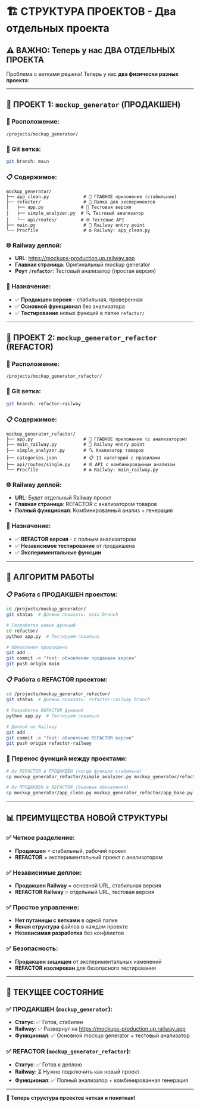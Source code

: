 # 🏗️ СТРУКТУРА ПРОЕКТОВ - Два отдельных проекта

## ⚠️ ВАЖНО: Теперь у нас ДВА ОТДЕЛЬНЫХ ПРОЕКТА

Проблема с ветками решена! Теперь у нас **два физически разных проекта**:

---

## 🎯 ПРОЕКТ 1: `mockup_generator` (ПРОДАКШЕН)

### **📁 Расположение:**
```
/projects/mockup_generator/
```

### **🌿 Git ветка:**
```bash
git branch: main
```

### **📋 Содержимое:**
```
mockup_generator/
├── app_clean.py             # 🎯 ГЛАВНОЕ приложение (стабильное)
├── refactor/                # 📁 Папка для экспериментов
│   ├── app.py              # 🧪 Тестовая версия
│   ├── simple_analyzer.py  # 🔍 Тестовый анализатор
│   └── api/routes/         # 🌐 Тестовые API
├── main.py                  # 🚀 Railway entry point
└── Procfile                 # ⚙️ Railway: app_clean.py
```

### **🌐 Railway деплой:**
- **URL**: https://mockups-production.up.railway.app
- **Главная страница**: Оригинальный mockup generator
- **Роут `/refactor`**: Тестовый анализатор (простая версия)

### **🎯 Назначение:**
- ✅ **Продакшен версия** - стабильная, проверенная
- ✅ **Основной функционал** без анализатора
- ✅ **Тестирование** новых функций в папке `refactor/`

---

## 🚀 ПРОЕКТ 2: `mockup_generator_refactor` (REFACTOR)

### **📁 Расположение:**
```
/projects/mockup_generator_refactor/
```

### **🌿 Git ветка:**
```bash
git branch: refactor-railway
```

### **📋 Содержимое:**
```
mockup_generator_refactor/
├── app.py                   # 🎯 ГЛАВНОЕ приложение (с анализатором)
├── main_railway.py          # 🚀 Railway entry point
├── simple_analyzer.py       # 🔍 Анализатор товаров
├── categories.json          # 📋 11 категорий с правилами
├── api/routes/single.py     # 🌐 API с комбинированным анализом
└── Procfile                 # ⚙️ Railway: main_railway.py
```

### **🌐 Railway деплой:**
- **URL**: Будет отдельный Railway проект
- **Главная страница**: REFACTOR с анализатором товаров
- **Полный функционал**: Комбинированный анализ + генерация

### **🎯 Назначение:**
- ✅ **REFACTOR версия** - с полным анализатором
- ✅ **Независимое тестирование** от продакшена
- ✅ **Экспериментальные функции**

---

## 🔧 АЛГОРИТМ РАБОТЫ

### **📋 Работа с ПРОДАКШЕН проектом:**
```bash
cd /projects/mockup_generator/
git status  # Должно показать: main branch

# Разработка новых функций
cd refactor/
python app.py  # Тестируем локально

# Обновление продакшена
git add .
git commit -m "feat: обновление продакшен версии"
git push origin main
```

### **📋 Работа с REFACTOR проектом:**
```bash
cd /projects/mockup_generator_refactor/
git status  # Должно показать: refactor-railway branch

# Разработка REFACTOR функций
python app.py  # Тестируем локально

# Деплой на Railway
git add .
git commit -m "feat: обновление REFACTOR версии"
git push origin refactor-railway
```

### **🔄 Перенос функций между проектами:**
```bash
# Из REFACTOR в ПРОДАКШЕН (когда функция стабильна)
cp mockup_generator_refactor/simple_analyzer.py mockup_generator/refactor/

# Из ПРОДАКШЕН в REFACTOR (базовые обновления)
cp mockup_generator/app_clean.py mockup_generator_refactor/app_base.py
```

---

## 📊 ПРЕИМУЩЕСТВА НОВОЙ СТРУКТУРЫ

### **✅ Четкое разделение:**
- **Продакшен** = стабильный, рабочий проект
- **REFACTOR** = экспериментальный проект с анализатором

### **✅ Независимые деплои:**
- **Продакшен Railway** = основной URL, стабильная версия
- **REFACTOR Railway** = отдельный URL, тестовая версия

### **✅ Простое управление:**
- **Нет путаницы с ветками** в одной папке
- **Ясная структура** файлов в каждом проекте
- **Независимая разработка** без конфликтов

### **✅ Безопасность:**
- **Продакшен защищен** от экспериментальных изменений
- **REFACTOR изолирован** для безопасного тестирования

---

## 🎯 ТЕКУЩЕЕ СОСТОЯНИЕ

### **✅ ПРОДАКШЕН (`mockup_generator`):**
- **Статус**: ✅ Готов, стабилен
- **Railway**: ✅ Развернут на https://mockups-production.up.railway.app
- **Функционал**: ✅ Основной mockup generator + тестовый анализатор

### **✅ REFACTOR (`mockup_generator_refactor`):**
- **Статус**: ✅ Готов к деплою
- **Railway**: ⏳ Нужно подключить как новый проект
- **Функционал**: ✅ Полный анализатор + комбинированная генерация

---

**🎯 Теперь структура проектов четкая и понятная!**








